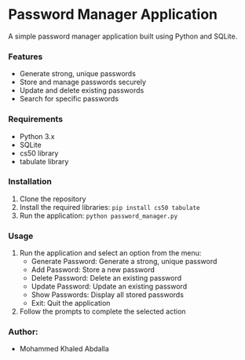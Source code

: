 # Password Manager Application

A simple password manager application built using Python and SQLite.

### Features

* Generate strong, unique passwords
* Store and manage passwords securely
* Update and delete existing passwords
* Search for specific passwords

### Requirements

* Python 3.x
* SQLite
* cs50 library
* tabulate library

### Installation

1. Clone the repository
2. Install the required libraries: `pip install cs50 tabulate`
3. Run the application: `python password_manager.py`

### Usage

1. Run the application and select an option from the menu:
	* Generate Password: Generate a strong, unique password
	* Add Password: Store a new password
	* Delete Password: Delete an existing password
	* Update Password: Update an existing password
	* Show Passwords: Display all stored passwords
	* Exit: Quit the application
2. Follow the prompts to complete the selected action

### Author:
- Mohammed Khaled Abdalla
